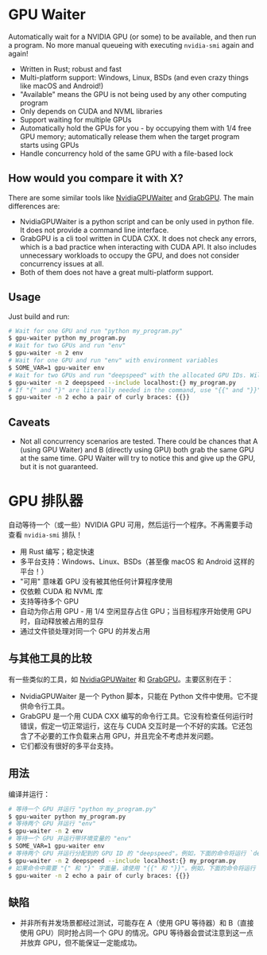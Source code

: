 # GPU Waiter

Automatically wait for a NVIDIA GPU (or some) to be available, and then run a program. No more manual queueing with executing `nvidia-smi` again and again!

- Written in Rust; robust and fast
- Multi-platform support: Windows, Linux, BSDs (and even crazy things like macOS and Android!)
- "Available" means the GPU is not being used by any other computing program
- Only depends on CUDA and NVML libraries
- Support waiting for multiple GPUs
- Automatically hold the GPUs for you - by occupying them with 1/4 free GPU memory; automatically release them when the target program starts using GPUs
- Handle concurrency hold of the same GPU with a file-based lock

## How would you compare it with X?
There are some similar tools like [NvidiaGPUWaiter](https://github.com/andsfonseca/NvidiaGPUWaiter) and [GrabGPU](https://github.com/godweiyang/GrabGPU/). The main differences are:

- NvidiaGPUWaiter is a python script and can be only used in python file. It does not provide a command line interface.
- GrabGPU is a cli tool written in CUDA CXX. It does not check any errors, which is a bad practice when interacting with CUDA API. It also includes unnecessary workloads to occupy the GPU, and does not consider concurrency issues at all.
- Both of them does not have a great multi-platform support.

## Usage

Just build and run:

```bash
# Wait for one GPU and run "python my_program.py"
$ gpu-waiter python my_program.py
# Wait for two GPUs and run "env"
$ gpu-waiter -n 2 env
# Wait for one GPU and run "env" with environment variables
$ SOME_VAR=1 gpu-waiter env
# Wait for two GPUs and run "deepspeed" with the allocated GPU IDs. Will run `deepspeed --include localhost:0,1 my_program.py` for example. Note: `CUDA_VISIBLE_DEVICES` will NOT be set in this case! If you do need it, use `-f` to force setting `CUDA_VISIBLE_DEVICES`.
$ gpu-waiter -n 2 deepspeed --include localhost:{} my_program.py
# If "{" and "}" are literally needed in the command, use "{{" and "}}" instead. Will run `echo a pair of curly braces: {}` for example.
$ gpu-waiter -n 2 echo a pair of curly braces: {{}}
```

## Caveats

- Not all concurrency scenarios are tested. There could be chances that A (using GPU Waiter) and B (directly using GPU) both grab the same GPU at the same time. GPU Waiter will try to notice this and give up the GPU, but it is not guaranteed.

# GPU 排队器

自动等待一个（或一些）NVIDIA GPU 可用，然后运行一个程序。不再需要手动查看 `nvidia-smi` 排队！

- 用 Rust 编写；稳定快速
- 多平台支持：Windows、Linux、BSDs（甚至像 macOS 和 Android 这样的平台！）
- "可用" 意味着 GPU 没有被其他任何计算程序使用
- 仅依赖 CUDA 和 NVML 库
- 支持等待多个 GPU
- 自动为你占用 GPU - 用 1/4 空闲显存占住 GPU；当目标程序开始使用 GPU 时，自动释放被占用的显存
- 通过文件锁处理对同一个 GPU 的并发占用

## 与其他工具的比较
有一些类似的工具，如 [NvidiaGPUWaiter](https://github.com/andsfonseca/NvidiaGPUWaiter) 和 [GrabGPU](https://github.com/godweiyang/GrabGPU/)。主要区别在于：

- NvidiaGPUWaiter 是一个 Python 脚本，只能在 Python 文件中使用。它不提供命令行工具。
- GrabGPU 是一个用 CUDA CXX 编写的命令行工具。它没有检查任何运行时错误，假定一切正常运行，这在与 CUDA 交互时是一个不好的实践。它还包含了不必要的工作负载来占用 GPU，并且完全不考虑并发问题。
- 它们都没有很好的多平台支持。

## 用法

编译并运行：

```bash
# 等待一个 GPU 并运行 "python my_program.py"
$ gpu-waiter python my_program.py
# 等待两个 GPU 并运行 "env"
$ gpu-waiter -n 2 env
# 等待一个 GPU 并运行带环境变量的 "env"
$ SOME_VAR=1 gpu-waiter env
# 等待两个 GPU 并运行分配到的 GPU ID 的 "deepspeed"。例如，下面的命令将运行 `deepspeed --include localhost:0,1 my_program.py`。注意：在这种情况下，`CUDA_VISIBLE_DEVICES` 不会被设置！如果需要设置它，请使用 `-f` 指示强制设置 `CUDA_VISIBLE_DEVICES`。
$ gpu-waiter -n 2 deepspeed --include localhost:{} my_program.py
# 如果命令中需要 "{" 和 "}" 字面量，请使用 "{{" 和 "}}"。例如，下面的命令将运行 `echo a pair of curly braces: {}`。
$ gpu-waiter -n 2 echo a pair of curly braces: {{}}
```

## 缺陷

- 并非所有并发场景都经过测试，可能存在 A（使用 GPU 等待器）和 B（直接使用 GPU）同时抢占同一个 GPU 的情况。GPU 等待器会尝试注意到这一点并放弃 GPU，但不能保证一定能成功。